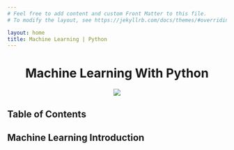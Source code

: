```yaml
---
# Feel free to add content and custom Front Matter to this file.
# To modify the layout, see https://jekyllrb.com/docs/themes/#overriding-theme-defaults

layout: home
title: Machine Learning | Python
---
```


<h1 align="center"> Machine Learning With Python</h1>

<p align="center"><img src="https://tecnico.ulisboa.pt/files/2017/06/priberam-machine-learning-lunch-seminar-joao-xavier-1140x641.jpg"></p>

<h2> Table of Contents </h2>


## Machine Learning Introduction